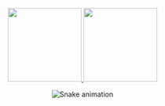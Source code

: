 <div align="center">
  <a href="https://github.com/baalware">
    <img height="150em" src="https://github-readme-stats.vercel.app/api?username=baalware&count_private=true&include_all_commits=true&show_icons=true&theme=dark&hide_border=false&show_owner=true"/>
    <img height="150em" src="https://github-readme-stats.vercel.app/api/top-langs/?username=baalware&theme=dark&hide_border=false&&layout=compact"/>
  </a>
</div>


<div align="center">

  ![Snake animation](https://github.com/danielbped/danielbped/blob/output/github-contribution-grid-snake.svg)
  
</div>
